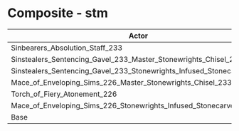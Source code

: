 # Composite - stm
| Actor | DPS | Increase |
|---|:---:|:---:|
|Sinbearers_Absolution_Staff_233|6142|36.35%|
|Sinstealers_Sentencing_Gavel_233_Master_Stonewrights_Chisel_233|6132|36.12%|
|Sinstealers_Sentencing_Gavel_233_Stonewrights_Infused_Stonecarver_226|6102|35.47%|
|Mace_of_Enveloping_Sims_226_Master_Stonewrights_Chisel_233|6062|34.57%|
|Torch_of_Fiery_Atonement_226|6043|34.16%|
|Mace_of_Enveloping_Sims_226_Stonewrights_Infused_Stonecarver_226|6039|34.06%|
|Base|4504|0.00%|
